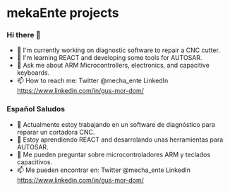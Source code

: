 # mekaEnte projects
### Hi there 👋

-  🔭 I'm currently working on diagnostic software to repair a CNC cutter.
-  🌱 I'm learning REACT and developing some tools for AUTOSAR.
-  💬 Ask me about ARM Microcontrollers, electronics, and capacitive keyboards.
-  📫 How to reach me: Twitter @mecha_ente LinkedIn https://www.linkedin.com/in/gus-mor-dom/

### Español Saludos

-  🔭 Actualmente estoy trabajando en un software de diagnóstico para reparar un cortadora CNC.
-  🌱 Estoy aprendiendo REACT and desarrolando unas herramientas para AUTOSAR.
-  💬 Me pueden preguntar sobre microcontroladores ARM y teclados capacitivos.
-  📫 Me pueden encontrar en: Twitter @mecha_ente LinkedIn https://www.linkedin.com/in/gus-mor-dom/
  
